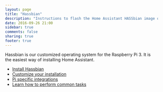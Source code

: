 ```yaml
---
layout: page
title: "Hassbian"
description: "Instructions to flash the Home Assistant HASSbian image on a Raspberry Pi."
date: 2016-09-26 21:00
sidebar: true
comments: false
sharing: true
footer: true
---
```


Hassbian is our customized operating system for the Raspberry Pi 3. It is the easiest way of installing Home Assistant.

 - [Install Hassbian][install]
 - [Customize your installation][customize]
 - [Pi specific integrations][integrations]
 - [Learn how to perform common tasks][common]

[install]: /getting-started/hassbian-installatino/
[customize]: /getting-started/hassbian-customization/
[common]: /getting-started/hassbian-common-tasks/
[integrations]: /getting-started/hassbian-integrations/

